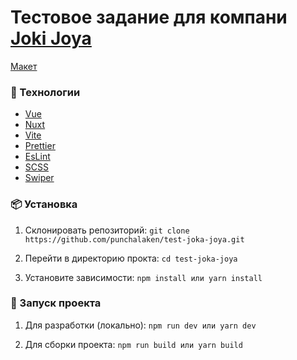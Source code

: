 # Тестовое задание для компани [Joki Joya](https://joki-joya.ru/prices/spb/)

[Макет](https://www.figma.com/design/barFeuwdfBESCyCX0sDogX/JJ_mainsite_NEW-(Copy)?node-id=7702-12881&t=d7PxQEJInGN2Fer6-0)

### 🚀 Технологии

- [Vue](https://vuejs.org/)
- [Nuxt](https://nuxt.com/)
- [Vite](https://vite.dev/)
- [Prettier](https://prettier.io/)
- [EsLint](https://eslint.org/)
- [SCSS](https://sass-scss.ru/guide/)
- [Swiper](https://swiperjs.com/)

### 📦 Установка

1. Склонировать репозиторий:
   `git clone https://github.com/punchalaken/test-joka-joya.git`

2. Перейти в директорию прокта:
   `cd test-joka-joya`

3. Установите зависимости:
   `npm install
или
yarn install`

### 🔨 Запуск проекта

1. Для разработки (локально):
   `npm run dev
или
yarn dev`

2. Для сборки проекта:
   `npm run build
или
yarn build`
